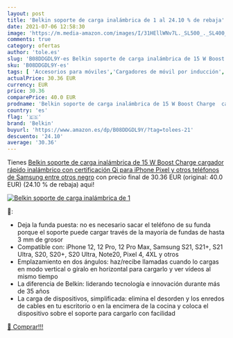 ```yaml
---
layout: post
title: 'Belkin soporte de carga inalámbrica de 1 al 24.10 % de rebaja'
date: 2021-07-06 12:58:30
image: 'https://m.media-amazon.com/images/I/31HEllWNv7L._SL500_._SL400_.jpg'
comments: true
category: ofertas
author: 'tole.es'
slug: 'B08DDGDL9Y-es Belkin soporte de carga inalámbrica de 15 W Boost Charge...'
sku: 'B08DDGDL9Y-es'
tags: [ 'Accesorios para móviles','Cargadores de móvil por inducción','Cargadores para móviles','Comunicación móvil y accesorios','Electrónica','belkin','iphone', ]
actualPrice: 30.36 EUR
currency: EUR
price: 30.36
comparePrice: 40.0 EUR
prodname: 'Belkin soporte de carga inalámbrica de 15 W Boost Charge  cargador rápido inalámbrico con certificación Qi para iPhone  Pixel y otros teléfonos de Samsung entre otros   negro'
country: 'es'
flag: '🇪🇸'
brand: 'Belkin'
buyurl: 'https://www.amazon.es/dp/B08DDGDL9Y/?tag=tolees-21'
descuento: '24.10'
average: '30.36'
---
```


Tienes [Belkin soporte de carga inalámbrica de 15 W Boost Charge  cargador rápido inalámbrico con certificación Qi para iPhone  Pixel y otros teléfonos de Samsung entre otros   negro](https://www.amazon.es/dp/B08DDGDL9Y/?tag=tolees-21) con precio final de  30.36 EUR (original: 40.0 EUR) (24.10 %  de rebaja) aqui!

[![Belkin soporte de carga inalámbrica de 1](https://m.media-amazon.com/images/I/31HEllWNv7L._SL500_._SL400_.jpg)](https://www.amazon.es/dp/B08DDGDL9Y/?tag=tolees-21)

🔎:

- Deja la funda puesta: no es necesario sacar el teléfono de su funda porque el soporte puede cargar través de la mayoría de fundas de hasta 3 mm de grosor
- Compatible con: iPhone 12, 12 Pro, 12 Pro Max, Samsung S21, S21+, S21 Ultra, S20, S20+, S20 Ultra, Note20, Pixel 4, 4XL y otros
- Emplazamiento en dos ángulos: haz/recibe llamadas cuando lo cargas en modo vertical o gíralo en horizontal para cargarlo y ver vídeos al mismo tiempo
- La diferencia de Belkin: liderando tecnología e innovación durante más de 35 años
- La carga de dispositivos, simplificada: elimina el desorden y los enredos de cables en tu escritorio o en la encimera de la cocina y coloca el dispositivo sobre el soporte para cargarlo con facilidad

[🛒 Comprar!!!](https://www.amazon.es/dp/B08DDGDL9Y/?tag=tolees-21)
